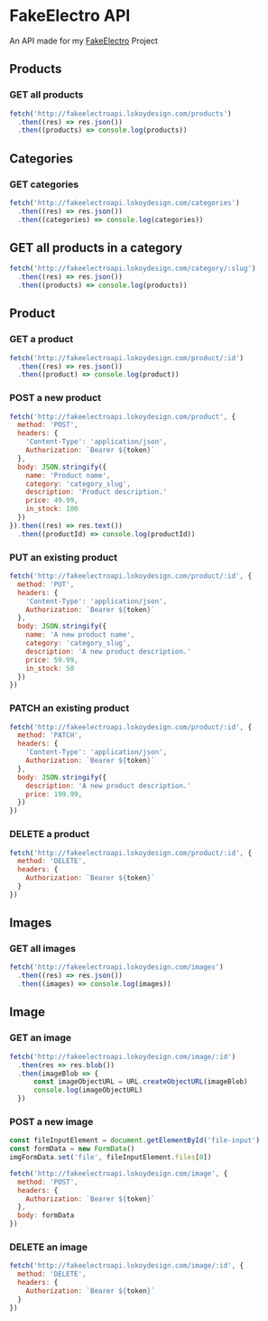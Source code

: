 # FakeElectro API
An API made for my [FakeElectro](https://github.com/lokoydesign/fakeelectro) Project

## Products
### GET all products
```javascript
fetch('http://fakeelectroapi.lokoydesign.com/products')
  .then((res) => res.json())
  .then((products) => console.log(products))
```

## Categories
### GET categories
```javascript
fetch('http://fakeelectroapi.lokoydesign.com/categories')
  .then((res) => res.json())
  .then((categories) => console.log(categories))
```

## GET all products in a category
```javascript
fetch('http://fakeelectroapi.lokoydesign.com/category/:slug')
  .then((res) => res.json())
  .then((products) => console.log(products))
```

## Product
### GET a product
```javascript
fetch('http://fakeelectroapi.lokoydesign.com/product/:id')
  .then((res) => res.json())
  .then((product) => console.log(product))
```

### POST a new product
```javascript
fetch('http://fakeelectroapi.lokoydesign.com/product', {
  method: 'POST',
  headers: {
    'Content-Type': 'application/json',
    Authorization: `Bearer ${token}`
  },
  body: JSON.stringify({
    name: 'Product name',
    category: 'category_slug',
    description: 'Product description.'
    price: 49.99,
    in_stock: 100
  })
}).then((res) => res.text())
  .then((productId) => console.log(productId))
```

### PUT an existing product
```javascript
fetch('http://fakeelectroapi.lokoydesign.com/product/:id', {
  method: 'PUT',
  headers: {
    'Content-Type': 'application/json',
    Authorization: `Bearer ${token}`
  },
  body: JSON.stringify({
    name: 'A new product name',
    category: 'category_slug',
    description: 'A new product description.'
    price: 59.99,
    in_stock: 50
  })
})
```

### PATCH an existing product
```javascript
fetch('http://fakeelectroapi.lokoydesign.com/product/:id', {
  method: 'PATCH',
  headers: {
    'Content-Type': 'application/json',
    Authorization: `Bearer ${token}`
  },
  body: JSON.stringify({
    description: 'A new product description.'
    price: 199.99,
  })
})
```

### DELETE a product
```javascript
fetch('http://fakeelectroapi.lokoydesign.com/product/:id', {
  method: 'DELETE',
  headers: {
    Authorization: `Bearer ${token}`
  }
})
```

## Images
### GET all images
```javascript
fetch('http://fakeelectroapi.lokoydesign.com/images')
  .then((res) => res.json())
  .then((images) => console.log(images))
```

## Image
### GET an image
```javascript
fetch('http://fakeelectroapi.lokoydesign.com/image/:id')
  .then(res => res.blob())
  .then(imageBlob => {
      const imageObjectURL = URL.createObjectURL(imageBlob)
      console.log(imageObjectURL)
  })
```

### POST a new image
```javascript
const fileInputElement = document.getElementById('file-input')
const formData = new FormData()
imgFormData.set('file', fileInputElement.files[0])

fetch('http://fakeelectroapi.lokoydesign.com/image', {
  method: 'POST',
  headers: {
    Authorization: `Bearer ${token}`
  },
  body: formData
})
```

### DELETE an image
```javascript
fetch('http://fakeelectroapi.lokoydesign.com/image/:id', {
  method: 'DELETE',
  headers: {
    Authorization: `Bearer ${token}`
  }
})
```
